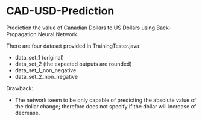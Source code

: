 # CAD-USD-Prediction
Prediction the value of Canadian Dollars to US Dollars using Back-Propagation Neural Network.

There are four dataset provided in TrainingTester.java:
+ data_set_1 (original)
+ data_set_2 (the expected outputs are rounded)
+ data_set_1_non_negative
+ data_set_2_non_negative

Drawback:
+ The network seem to be only capable of predicting the absolute value of the dollar change; therefore does not specify if the dollar will increase of decrease.
